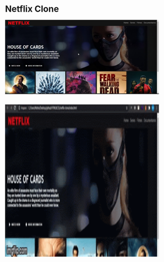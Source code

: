 # Netflix Clone


<p align="center">
  <img src="https://raw.githubusercontent.com/matheusosp/Netflix-Clone/main/Netflix%20Clone.jpg">
</p>

<br/>
<img src="https://raw.githubusercontent.com/matheusosp/Netflix-Clone/main/gif.gif" width=800 height=500/>
